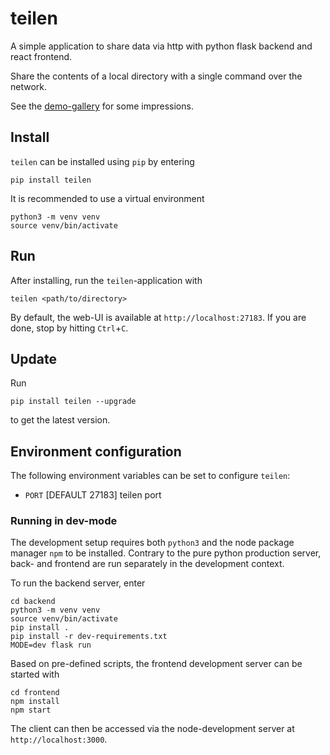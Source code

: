 # teilen

A simple application to share data via http with python flask backend and react frontend.

Share the contents of a local directory with a single command over the network.

See the [demo-gallery](./gallery/gallery.md) for some impressions.

## Install
`teilen` can be installed using `pip` by entering
```
pip install teilen
```
It is recommended to use a virtual environment
```
python3 -m venv venv
source venv/bin/activate
```

## Run
After installing, run the `teilen`-application with
```
teilen <path/to/directory>
```
By default, the web-UI is available at `http://localhost:27183`.
If you are done, stop by hitting `Ctrl`+`C`.

## Update
Run
```
pip install teilen --upgrade
```
to get the latest version.

## Environment configuration
The following environment variables can be set to configure `teilen`:

- `PORT` [DEFAULT 27183] teilen port

### Running in dev-mode
The development setup requires both `python3` and the node package manager `npm` to be installed.
Contrary to the pure python production server, back- and frontend are run separately in the development context.

To run the backend server, enter
```
cd backend
python3 -m venv venv
source venv/bin/activate
pip install .
pip install -r dev-requirements.txt
MODE=dev flask run
```

Based on pre-defined scripts, the frontend development server can be started with
```
cd frontend
npm install
npm start
```

The client can then be accessed via the node-development server at `http://localhost:3000`.
